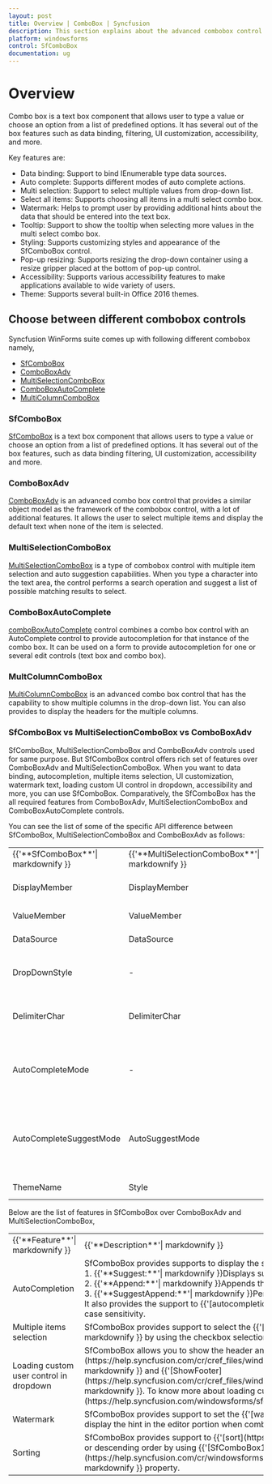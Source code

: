 ```yaml
---
layout: post
title: Overview | ComboBox | Syncfusion
description: This section explains about the advanced combobox control for windows forms and it's important key features
platform: windowsforms
control: SfComboBox
documentation: ug
---
```


# Overview

Combo box is a text box component that allows user to type a value or choose an option from a list of predefined options. It has several out of the box features such as data binding, filtering, UI customization, accessibility, and more.

Key features are:

* Data binding: Support to bind IEnumerable type data sources.
* Auto complete: Supports different modes of auto complete actions.
* Multi selection: Support to select multiple values from drop-down list.
* Select all items: Supports choosing all items in a multi select combo box.
* Watermark: Helps to prompt user by providing additional hints about the data that should be entered into the text box.
* Tooltip: Support to show the tooltip when selecting more values in the multi select combo box.
* Styling: Supports customizing styles and appearance of the SfComboBox control.
* Pop-up resizing: Supports resizing the drop-down container using a resize gripper placed at the bottom of pop-up control.
* Accessibility:  Supports various accessibility features to make applications available to wide variety of users. 
* Theme: Supports several built-in Office 2016 themes.


## Choose between different combobox controls

Syncfusion WinForms suite comes up with following different combobox namely,

* [SfComboBox](https://www.syncfusion.com/products/windows-forms/combobox)
* [ComboBoxAdv](https://help.syncfusion.com/windowsforms/comboboxadv/overview)
* [MultiSelectionComboBox](https://www.syncfusion.com/products/windows-forms/multiselection-combobox)
* [ComboBoxAutoComplete](https://help.syncfusion.com/windowsforms/comboboxautocomplete/overview)
* [MultiColumnComboBox](https://www.syncfusion.com/products/windows-forms/multicolumn-combobox)

### SfComboBox

[SfComboBox](https://help.syncfusion.com/windowsforms/sfcombobox/overview) is a text box component that allows users to type a value or choose an option from a list of predefined options. It has several out of the box features, such as data binding filtering, UI customization, accessibility and more.

### ComboBoxAdv

[ComboBoxAdv](https://help.syncfusion.com/windowsforms/comboboxadv/overview) is an advanced combo box control that provides a similar object model as the framework of the combobox control, with a lot of additional features. It allows the user to select multiple items and display the default text when none of the item is selected.

### MultiSelectionComboBox

[MultiSelectionComboBox](https://help.syncfusion.com/windowsforms/multiselectioncombobox/overview) is a type of combobox control with multiple item selection and auto suggestion capabilities. When you type a character into the text area, the control performs a search operation and suggest a list of possible matching results to select.

### ComboBoxAutoComplete

[comboBoxAutoComplete](https://help.syncfusion.com/windowsforms/comboboxautocomplete/overview) control combines a combo box control with an AutoComplete control to provide autocompletion for that instance of the combo box. It can be used on a form to provide autocompletion for one or several edit controls (text box and combo box). 

### MultColumnComboBox

[MultiColumnComboBox](https://help.syncfusion.com/windowsforms/multicolumncombobox/overview) is an advanced combo box control that has the capability to show multiple columns in the drop-down list. You can also provides to display the headers for the multiple columns.

### SfComboBox vs MultiSelectionComboBox vs ComboBoxAdv

SfComboBox, MultiSelectionComboBox and ComboBoxAdv controls used for same purpose. But SfComboBox control offers rich set of features over ComboBoxAdv and MultiSelectionComboBox. When you want to data binding, autocompletion, multiple items selection, UI customization, watermark text, loading custom UI control in dropdown, accessibility and more, you can use SfComboBox. Comparatively, the SfComboBox has the all required features from ComboBoxAdv, MultiSelectionComboBox and ComboBoxAutoComplete controls.

You can see the list of some of the specific API difference between SfComboBox, MultiSelectionComboBox and ComboBoxAdv as follows:
<table>
<tr>
<td>
{{'**SfComboBox**'| markdownify }}
</td>
<td>
{{'**MultiSelectionComboBox**'| markdownify }}
</td>
<td>
{{'**ComboBoxAdv**'| markdownify }}
</td>
<td>
{{'**Description**'| markdownify }}
</td>
</tr>
<tr>
<td>
DisplayMember
</td>
<td>
DisplayMember
</td>
<td>
DisplayMember
</td>
<td>
To display the underlying datasource
</td>
</tr>
<tr>
<td>
ValueMember
</td>
<td>
ValueMember
</td>
<td>
ValueMember
</td>
<td>
To use as the actual value for the items
</td>
</tr>
<tr>
<td>
DataSource
</td>
<td>
DataSource
</td>
<td>
DataSource
</td>
<td>
To display the bounded data.
</td>
</tr>
<tr>
<td>
DropDownStyle
</td>
<td>
-
</td>
<td>
DropDownStyle
</td>
<td>
To sets the value that specifies the editing style of the ComboBox.
</td>
</tr>
<tr>
<td>
DelimiterChar
</td>
<td>
DelimiterChar
</td>
<td>
-
</td>
<td>
To separate the multiple selected items in the selected combobox.
</td>
</tr>
<tr>
<td>
AutoCompleteMode
</td>
<td>
-
</td>
<td>
AutoComplete
</td>
<td>
To sets the auto complete mode for SfComboBox and to set auto complete functionality for ComboBoxAdv
</td>
</tr>
<tr>
<td>
AutoCompleteSuggestMode
</td>
<td>
AutoSuggestMode
</td>
<td>
-
</td>
<td>
To sets the mode for suggesting the dropdown list of AutoComplete Suggest and SuggestAppend modes.
</td>
</tr>
<tr>
<td>
ThemeName
</td>
<td>
Style
</td>
<td>
Style
</td>
<td>
To apply the visual styles.
</td>
</tr>
</table>
Below are the list of features in SfComboBox over ComboBoxAdv and MultiSelectionComboBox,
<table>
<tr>
<td>
{{'**Feature**'| markdownify }}
</td>
<td>
{{'**Description**'| markdownify }}
</td>
</tr>
<tr>
<td>
AutoCompletion
</td>
<td>
SfComboBox provides supports to display the suggestions in dropdown.<br/>
1. {{'**Suggest:**'| markdownify }}Displays suggestion in drop-down list.<br/>
2. {{'**Append:**'| markdownify }}Appends the first suggestion to text.<br/>
3. {{'**SuggestAppend:**'| markdownify }}Performs both the above ways.<br/>
It also provides the support to {{'[autocompletion](https://help.syncfusion.com/windowsforms/sfcombobox/autocomplete)'| markdownify }} based on the case sensitivity.

</td>
</tr>
<tr>
<td>
Multiple items selection
</td>
<td>
SfComboBox provides support to select the {{'[multiple items](https://help.syncfusion.com/windowsforms/sfcombobox/selection#multi-selection)'| markdownify }} by using the checkbox selection in the dropdown.

</td>
</tr>
<tr>
<td>
Loading custom user control in dropdown
</td>
<td>
SfComboBox allows you to show the header and footer items in dropdown by enabling the {{'[ShowHeader](https://help.syncfusion.com/cr/cref_files/windowsforms/Syncfusion.SfListView.WinForms~Syncfusion.WinForms.ListView.SfListView~ShowHeader.html)'| markdownify }} and {{'[ShowFooter](https://help.syncfusion.com/cr/cref_files/windowsforms/Syncfusion.SfListView.WinForms~Syncfusion.WinForms.ListView.SfListView~ShowFooter.html)'| markdownify }}. To know more about loading custom user control in SfComboBox, refer {{'[here](https://help.syncfusion.com/windowsforms/sfcombobox/dropdown#load-custom-control-in-drop-down)'| markdownify }}.

</td>
</tr>
<tr>
<td>
Watermark
</td>
<td>
SfComboBox provides support to set the {{'[watermark](https://help.syncfusion.com/windowsforms/sfcombobox/watermark)'| markdownify }} text to display the hint in the editor portion when combobox has empty string.

</td>
</tr>
<tr>
<td>
Sorting
</td>
<td>
SfComboBox provides support to {{'[sort](https://help.syncfusion.com/windowsforms/sfcombobox/sorting)'| markdownify }} the data either in ascending or descending order by using {{'[SfComboBox1.DropDownListView.View.SortDescriptors](https://help.syncfusion.com/cr/windowsforms/Syncfusion.DataSource.WinForms~Syncfusion.DataSource.DataSource~SortDescriptors.html)'| markdownify }} property.

</td>
</tr>
</table>